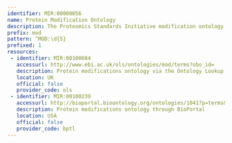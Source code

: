 ```yaml
---
identifier: MIR:00000056
name: Protein Modification Ontology
description: The Proteomics Standards Initiative modification ontology (PSI-MOD)  aims to define a concensus nomenclature and ontology reconciling, in a hierarchical representation, the complementary descriptions of residue modifications.
prefix: mod
pattern: ^MOD:\d{5}
prefixed: 1
resources:
 - identifier: MIR:00100084
   accessurl: http://www.ebi.ac.uk/ols/ontologies/mod/terms?obo_id=
   description: Protein modifications ontology via the Ontology Lookup Service (OLS)
   location: UK
   official: false
   provider_code: ols
 - identifier: MIR:00100239
   accessurl: http://bioportal.bioontology.org/ontologies/1041?p=terms&conceptid=
   description: Protein modifications ontology through BioPortal
   location: USA
   official: false
   provider_code: bptl
---
```

